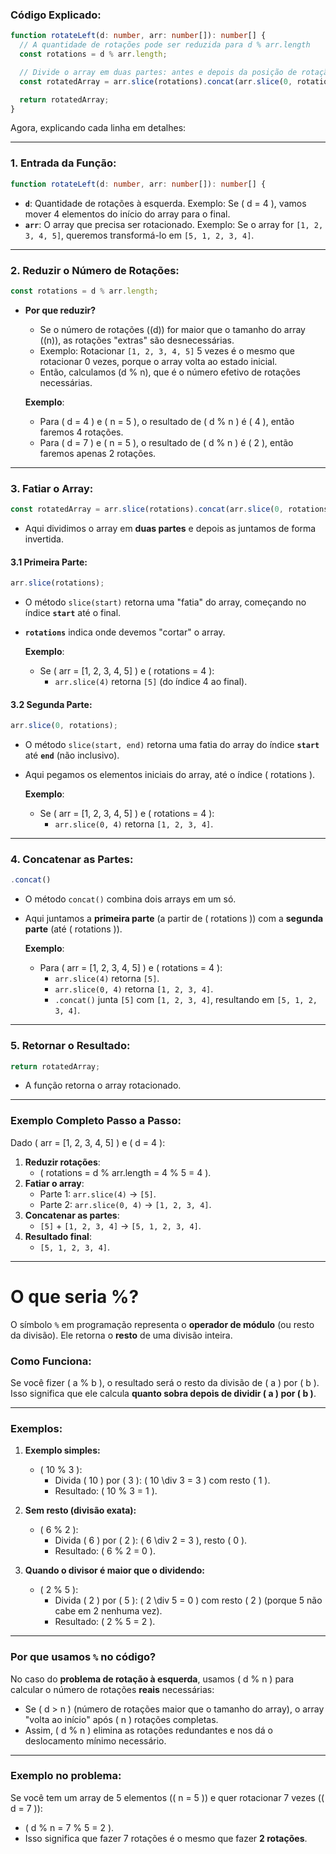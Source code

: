 ### Código Explicado:

```typescript
function rotateLeft(d: number, arr: number[]): number[] {
  // A quantidade de rotações pode ser reduzida para d % arr.length
  const rotations = d % arr.length;

  // Divide o array em duas partes: antes e depois da posição de rotação
  const rotatedArray = arr.slice(rotations).concat(arr.slice(0, rotations));

  return rotatedArray;
}
```

Agora, explicando cada linha em detalhes:

---

### 1. **Entrada da Função**:

```typescript
function rotateLeft(d: number, arr: number[]): number[] {
```

- **`d`**: Quantidade de rotações à esquerda.
  Exemplo: Se \( d = 4 \), vamos mover 4 elementos do início do array para o final.
- **`arr`**: O array que precisa ser rotacionado.
  Exemplo: Se o array for `[1, 2, 3, 4, 5]`, queremos transformá-lo em `[5, 1, 2, 3, 4]`.

---

### 2. **Reduzir o Número de Rotações**:

```typescript
const rotations = d % arr.length;
```

- **Por que reduzir?**

  - Se o número de rotações (\(d\)) for maior que o tamanho do array (\(n\)), as rotações "extras" são desnecessárias.
  - Exemplo: Rotacionar `[1, 2, 3, 4, 5]` 5 vezes é o mesmo que rotacionar 0 vezes, porque o array volta ao estado inicial.
  - Então, calculamos \(d \% n\), que é o número efetivo de rotações necessárias.

  **Exemplo**:

  - Para \( d = 4 \) e \( n = 5 \), o resultado de \( d \% n \) é \( 4 \), então faremos 4 rotações.
  - Para \( d = 7 \) e \( n = 5 \), o resultado de \( d \% n \) é \( 2 \), então faremos apenas 2 rotações.

---

### 3. **Fatiar o Array**:

```typescript
const rotatedArray = arr.slice(rotations).concat(arr.slice(0, rotations));
```

- Aqui dividimos o array em **duas partes** e depois as juntamos de forma invertida.

#### 3.1 **Primeira Parte**:

```typescript
arr.slice(rotations);
```

- O método `slice(start)` retorna uma "fatia" do array, começando no índice **`start`** até o final.
- **`rotations`** indica onde devemos "cortar" o array.

  **Exemplo**:

  - Se \( arr = [1, 2, 3, 4, 5] \) e \( rotations = 4 \):
    - `arr.slice(4)` retorna `[5]` (do índice 4 ao final).

#### 3.2 **Segunda Parte**:

```typescript
arr.slice(0, rotations);
```

- O método `slice(start, end)` retorna uma fatia do array do índice **`start`** até **`end`** (não inclusivo).
- Aqui pegamos os elementos iniciais do array, até o índice \( rotations \).

  **Exemplo**:

  - Se \( arr = [1, 2, 3, 4, 5] \) e \( rotations = 4 \):
    - `arr.slice(0, 4)` retorna `[1, 2, 3, 4]`.

---

### 4. **Concatenar as Partes**:

```typescript
.concat()
```

- O método `concat()` combina dois arrays em um só.
- Aqui juntamos a **primeira parte** (a partir de \( rotations \)) com a **segunda parte** (até \( rotations \)).

  **Exemplo**:

  - Para \( arr = [1, 2, 3, 4, 5] \) e \( rotations = 4 \):
    - `arr.slice(4)` retorna `[5]`.
    - `arr.slice(0, 4)` retorna `[1, 2, 3, 4]`.
    - `.concat()` junta `[5]` com `[1, 2, 3, 4]`, resultando em `[5, 1, 2, 3, 4]`.

---

### 5. **Retornar o Resultado**:

```typescript
return rotatedArray;
```

- A função retorna o array rotacionado.

---

### Exemplo Completo Passo a Passo:

Dado \( arr = [1, 2, 3, 4, 5] \) e \( d = 4 \):

1. **Reduzir rotações**:
   - \( rotations = d \% arr.length = 4 \% 5 = 4 \).
2. **Fatiar o array**:
   - Parte 1: `arr.slice(4)` → `[5]`.
   - Parte 2: `arr.slice(0, 4)` → `[1, 2, 3, 4]`.
3. **Concatenar as partes**:
   - `[5]` + `[1, 2, 3, 4]` → `[5, 1, 2, 3, 4]`.
4. **Resultado final**:
   - `[5, 1, 2, 3, 4]`.

---

# O que seria %?

O símbolo `%` em programação representa o **operador de módulo** (ou resto da divisão). Ele retorna o **resto** de uma divisão inteira.

### Como Funciona:

Se você fizer \( a \% b \), o resultado será o resto da divisão de \( a \) por \( b \). Isso significa que ele calcula **quanto sobra depois de dividir \( a \) por \( b \)**.

---

### Exemplos:

1. **Exemplo simples:**

   - \( 10 \% 3 \):
     - Divida \( 10 \) por \( 3 \): \( 10 \div 3 = 3 \) com resto \( 1 \).
     - Resultado: \( 10 \% 3 = 1 \).

2. **Sem resto (divisão exata):**

   - \( 6 \% 2 \):
     - Divida \( 6 \) por \( 2 \): \( 6 \div 2 = 3 \), resto \( 0 \).
     - Resultado: \( 6 \% 2 = 0 \).

3. **Quando o divisor é maior que o dividendo:**
   - \( 2 \% 5 \):
     - Divida \( 2 \) por \( 5 \): \( 2 \div 5 = 0 \) com resto \( 2 \) (porque 5 não cabe em 2 nenhuma vez).
     - Resultado: \( 2 \% 5 = 2 \).

---

### Por que usamos `%` no código?

No caso do **problema de rotação à esquerda**, usamos \( d \% n \) para calcular o número de rotações **reais** necessárias:

- Se \( d > n \) (número de rotações maior que o tamanho do array), o array "volta ao início" após \( n \) rotações completas.
- Assim, \( d \% n \) elimina as rotações redundantes e nos dá o deslocamento mínimo necessário.

---

### Exemplo no problema:

Se você tem um array de 5 elementos (\( n = 5 \)) e quer rotacionar 7 vezes (\( d = 7 \)):

- \( d \% n = 7 \% 5 = 2 \).
- Isso significa que fazer 7 rotações é o mesmo que fazer **2 rotações**.
